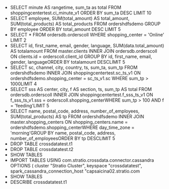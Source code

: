 * SELECT minute AS rangetime, sum_ta as total FROM shoppingcentertest.ci_minute_v1 ORDER BY sum_ta DESC LIMIT 10
* SELECT employee, SUM(total_amount) AS total_amount, SUM(total_products) AS total_products FROM ordershdfsdemo GROUP BY employee ORDER BY total_amount DESC LIMIT 5
* SELECT * FROM ordersdb.orderscoll WHERE shopping_center = 'Online' LIMIT 2
* SELECT id, first_name, email, gender, language, SUM(data.total_amount) AS totalamount FROM master.clients INNER JOIN ordersdb.orderscoll ON clients.id = orderscoll.client_id GROUP BY id, first_name, email, gender, languageORDER BY totalamount DESCLIMIT 5
* SELECT sc, channel, city, country, ts, sum_ta, sum_tp FROM ordershdfsdemo INNER JOIN shoppingcentertest.sc_ts_v1 ON ordershdfsdemo.shopping_center = sc_ts_v1.sc WHERE sum_tp > 1000LIMIT 4
* SELECT sss AS center, city, f AS section, ts, sum_tp AS total FROM ordersdb.orderscoll INNER JOIN shoppingcentertest.f_sss_ts_v1 ON f_sss_ts_v1.sss = orderscoll.shopping_centerWHERE sum_tp > 100 AND f = 'feeding'LIMIT 5
* SELECT name, postal_code, address, number_of_employees, SUM(total_products) AS tp FROM ordershdfsdemo INNER JOIN master.shopping_centers ON shopping_centers.name = ordershdfsdemo.shopping_centerWHERE day_time_zone = 'morning'GROUP BY name, postal_code, address, number_of_employeesORDER BY tp DESCLIMIT 5
* DROP TABLE crossdatatest.t1
* DROP TABLE crossdatatest.t2
* SHOW TABLES
* IMPORT TABLES USING com.stratio.crossdata.connector.cassandra OPTIONS (    cluster "Stratio Cluster",    keyspace "crossdatatest",    spark_cassandra_connection_host "capsaicina02.stratio.com
* SHOW TABLES
* DESCRIBE crossdatatest.t1


